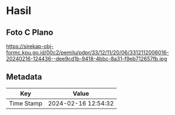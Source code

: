# Hasil

## Foto C Plano

https://sirekap-obj-formc.kpu.go.id/00c2/pemilu/pdpr/33/12/11/20/06/3312112006016-20240216-124436--dee9cd1b-9418-4bbc-8a31-f9eb712657fb.jpg


## Metadata

| Key        | Value               |
| ---------- | ------------------- |
| Time Stamp | 2024-02-16 12:54:32 |



